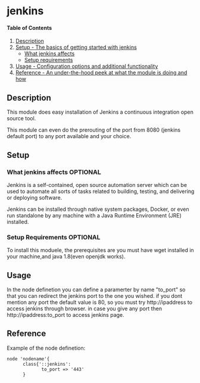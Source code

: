 # jenkins

#### Table of Contents

1. [Description](#description)
1. [Setup - The basics of getting started with jenkins](#setup)
    * [What jenkins affects](#what-jenkins-affects)
    * [Setup requirements](#setup-requirements)
1. [Usage - Configuration options and additional functionality](#usage)
1. [Reference - An under-the-hood peek at what the module is doing and how](#reference)

## Description

This module does easy installation of Jenkins a continuous integration open source tool.

This module can even do the prerouting of the port from 8080 (jenkins default port) to any port available and your choice.
## Setup

### What jenkins affects **OPTIONAL**
Jenkins is a self-contained, open source automation server which can be used to automate all sorts of tasks related to building, testing, and delivering or deploying software.

Jenkins can be installed through native system packages, Docker, or even run standalone by any machine with a Java Runtime Environment (JRE) installed.
### Setup Requirements **OPTIONAL**

To install this moduele, the prerequisites are you must have wget installed in your machine,and java 1.8(even openjdk works).
## Usage

In the node definetion you can define a paramerter by name "to_port" so that you can redirect the jenkins port to the one you wished. if you dont mention any port the default value is 80, so you must try http://ipaddress to access jenkins through browser. in case you give any port then http://ipaddress:to_port to access jenkins page.
## Reference

Example of the node definetion:
 
    node 'nodename'{
          class{'::jenkins':
                 to_port => '443'
          }
